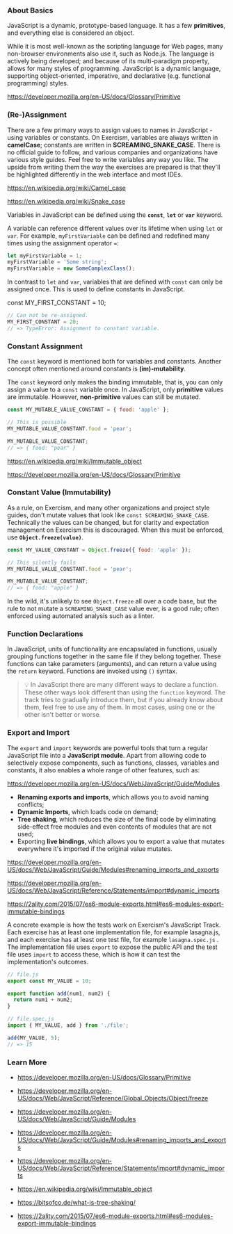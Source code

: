 ### About Basics

JavaScript is a dynamic, prototype-based language. It has a few **primitives**, and everything else is considered an object.

While it is most well-known as the scripting language for Web pages, many non-browser environments also use it, such as Node.js. The language is actively being developed; and because of its multi-paradigm property, allows for many styles of programming. JavaScript is a dynamic language, supporting object-oriented, imperative, and declarative (e.g. functional programming) styles.

https://developer.mozilla.org/en-US/docs/Glossary/Primitive

### (Re-)Assignment

There are a few primary ways to assign values to names in JavaScript - using variables or constants. On Exercism, variables are always written in **camelCase**; constants are written in **SCREAMING_SNAKE_CASE**. There is no official guide to follow, and various companies and organizations have various style guides. Feel free to write variables any way you like. The upside from writing them the way the exercises are prepared is that they'll be highlighted differently in the web interface and most IDEs.

https://en.wikipedia.org/wiki/Camel_case

https://en.wikipedia.org/wiki/Snake_case

Variables in JavaScript can be defined using the **`const`**, **`let`** or **`var`** keyword.

A variable can reference different values over its lifetime when using `let` or `var`. For example, `myFirstVariable` can be defined and redefined many times using the assignment operator `=`:

```js
let myFirstVariable = 1;
myFirstVariable = 'Some string';
myFirstVariable = new SomeComplexClass();
```

In contrast to `let` and `var`, variables that are defined with `const` can only be assigned once. This is used to define constants in JavaScript.

const MY_FIRST_CONSTANT = 10;

```js
// Can not be re-assigned.
MY_FIRST_CONSTANT = 20;
// => TypeError: Assignment to constant variable.
```

### Constant Assignment

The `const` keyword is mentioned both for variables and constants. Another concept often mentioned around constants is **(im)-mutability**.

The `const` keyword only makes the binding immutable, that is, you can only assign a value to a `const` variable once. In JavaScript, only **primitive** values are immutable. However, **non-primitive** values can still be mutated.

```js
const MY_MUTABLE_VALUE_CONSTANT = { food: 'apple' };

// This is possible
MY_MUTABLE_VALUE_CONSTANT.food = 'pear';

MY_MUTABLE_VALUE_CONSTANT;
// => { food: "pear" }
```

https://en.wikipedia.org/wiki/Immutable_object

https://developer.mozilla.org/en-US/docs/Glossary/Primitive

### Constant Value (Immutability)

As a rule, on Exercism, and many other organizations and project style guides, don't mutate values that look like `const SCREAMING_SNAKE_CASE`. Technically the values can be changed, but for clarity and expectation management on Exercism this is discouraged. When this must be enforced, use **`Object.freeze(value)`**.

```js
const MY_VALUE_CONSTANT = Object.freeze({ food: 'apple' });

// This silently fails
MY_MUTABLE_VALUE_CONSTANT.food = 'pear';

MY_MUTABLE_VALUE_CONSTANT;
// => { food: "apple" }
```

In the wild, it's unlikely to see `Object.freeze` all over a code base, but the rule to not mutate a `SCREAMING_SNAKE_CASE` value ever, is a good rule; often enforced using automated analysis such as a linter.

### Function Declarations

In JavaScript, units of functionality are encapsulated in functions, usually grouping functions together in the same file if they belong together. These functions can take parameters (arguments), and can return a value using the `return` keyword. Functions are invoked using `()` syntax.

> 💡 In JavaScript there are many different ways to declare a function. These other ways look different than using the `function` keyword. The track tries to gradually introduce them, but if you already know about them, feel free to use any of them. In most cases, using one or the other isn't better or worse.

### Export and Import

The `export` and `import` keywords are powerful tools that turn a regular JavaScript file into a **JavaScript module**. Apart from allowing code to selectively expose components, such as functions, classes, variables and constants, it also enables a whole range of other features, such as:

https://developer.mozilla.org/en-US/docs/Web/JavaScript/Guide/Modules

- **Renaming exports and imports**, which allows you to avoid naming conflicts;
- **Dynamic Imports**, which loads code on demand;
- **Tree shaking**, which reduces the size of the final code by eliminating side-effect free modules and even contents of modules that are not used;
- Exporting **live bindings**, which allows you to export a value that mutates everywhere it's imported if the original value mutates.

https://developer.mozilla.org/en-US/docs/Web/JavaScript/Guide/Modules#renaming_imports_and_exports

https://developer.mozilla.org/en-US/docs/Web/JavaScript/Reference/Statements/import#dynamic_imports

https://2ality.com/2015/07/es6-module-exports.html#es6-modules-export-immutable-bindings

A concrete example is how the tests work on Exercism's JavaScript Track. Each exercise has at least one implementation file, for example lasagna.js, and each exercise has at least one test file, for example `lasagna.spec.js` . The implementation file uses `export` to expose the public API and the test file uses `import` to access these, which is how it can test the implementation's outcomes.

```js
// file.js
export const MY_VALUE = 10;

export function add(num1, num2) {
  return num1 + num2;
}

// file.spec.js
import { MY_VALUE, add } from './file';

add(MY_VALUE, 5);
// => 15
```
### Learn More
- https://developer.mozilla.org/en-US/docs/Glossary/Primitive

- https://developer.mozilla.org/en-US/docs/Web/JavaScript/Reference/Global_Objects/Object/freeze

- https://developer.mozilla.org/en-US/docs/Web/JavaScript/Guide/Modules

- https://developer.mozilla.org/en-US/docs/Web/JavaScript/Guide/Modules#renaming_imports_and_exports

- https://developer.mozilla.org/en-US/docs/Web/JavaScript/Reference/Statements/import#dynamic_imports

- https://en.wikipedia.org/wiki/Immutable_object

- https://bitsofco.de/what-is-tree-shaking/

- https://2ality.com/2015/07/es6-module-exports.html#es6-modules-export-immutable-bindings